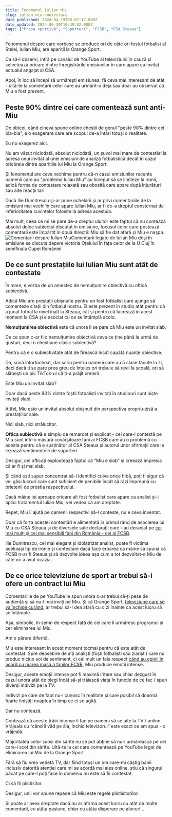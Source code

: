 ```yaml
---
title: Fenomenul Iulian Miu
slug: iulian-miu-contestare
date_published: 2024-04-19T08:07:17.000Z
date_updated: 2024-06-30T10:49:52.000Z
tags: ["Presa sportivă", "Suporteri", "FCSB", "CSA Steaua"]
---
```


Fenomenul despre care vorbesc se produce ori de câte ori fostul fotbalist al Stelei, Iulian Miu, are apariții la Orange Sport.

Ca să-l observi, intră pe canalul de YouTube al televiziunii în cauză și selectează oricare dintre înregistrările emisiunilor în care apare ca invitat actualul angajat al CSA.

Apoi, în loc să începi să urmărești emisiunea, fă ceva mai interesant de atât - uită-te la comentarii celor care au urmărit-o deja sau doar au observat că Miu a fost prezent.

## Peste 90% dintre cei care comentează sunt anti-Miu

De obicei, când cineva spune online chestii de genul "peste 90% dintre cei bla-bla", e o exagerare care are scopul de-a întări totuși o realitate.

Eu nu exagerez aici.

Nu am văzut niciodată, absolut niciodată, un șuvoi mai mare de contestări la adresa unui invitat al unei emisiuni de analiză fotbalistică decât în cazul oricăreia dintre aparițiile lui Miu la Orange Sport.

Și fenomenul are ceva vechime pentru că-n cazul emisiunilor recente oamenii care au "problema Iulian Miu" au început să se limiteze la ironii, adică forma de contestare relaxată sau obosită care apare după înjurături sau alte reacții tari.

Dacă Ilie Dumitrescu și-ar pune ochelarii și ar privi comentariile de la emisiuni mai vechi în care apare Iulian Miu, ar fi de-a dreptul consternat de inferioritatea cuvintelor folosite la adresa acestuia.

Mai mult, ceea ce mi se pare de-a dreptul uluitor este faptul că nu contează absolut deloc subiectul discutat în emisiune, focusul celor care postează comentarii este împărțit în două direcții: Miu să fie dat afară și Miu e nașpa.
![Comentarii despre Iulian Miu](__GHOST_URL__/content/images/2024/04/comentarii-iulian-miu-orange-sport.png)Comentarii legate de Iulian Miu deși în emisiune se discuta depsre victoria Oțelului în fața celor de la U Cluj în semifinala Cupei României
## De ce sunt prestațiile lui Iulian Miu sunt atât de contestate

În mare, e vorba de un amestec de nemulțumire obiectivă cu oftică subiectivă.

Adică Miu are prestații obișnuite pentru un fost fotbalist care ajunge să comenteze sitații din fotbalul nostru. El este prezent în studio atât pentru că a jucat fotbal la nivel înalt la Steaua, cât și pentru că lucrează în acest moment la CSA și e asociat cu ce se întâmplă acolo.

**Nemulțumirea obiectivă** este că unora li se pare că Miu este un invitat slab. 

De ce spun c-ar fi o nemulțumire obiectivă ceva ce ține până la urmă de gusturi, deci o chestiune clasic subiectivă?

Pentru că e o subiectivitate atât de firească încât capătă nuanțe obiective.

Da, sună întortocheat, dar scriu pentru oameni care au 5 clase făcute la zi, deci dacă ți se pare prea greu de înțeles ori trebuie să revii la școală, ori să slăbești un pic TikTok-ul că ți-a prăjit creierii.

Este Miu un invitat slab?

Doar dacă peste 90% dintre foștii fotbaliști invitați în studiouri sunt niște invitați slabi. 

Altfel, Miu este un invitat absolut obișnuit din perspectiva propriu-zisă a prestațiilor sale.

Nici slab, nici strălucitor.

**Oftica subiectivă** e simplu de remarcat și explicat - cei care-l contestă pe Miu sunt într-o măsură covârșitoare fani ai FCSB care au o problemă cu acesta pentru că e susținător al CSA Steaua și autorul unor afirmații care le lezează sentimentele de suporteri.

Desigur, cei ofticați exploatează faptul că “Miu e slab” și creează impresia că ar fi și mai slab. 

Și când ești super concentrat să-i identifici cuiva orice hibă, poți fi sigur că vei găsi lucruri care sunt suficient de penibile încât să râzi împreună cu prietenii de prostia respectivului.

Dacă mâine iei aproape oricare alt fost fotbalist care apare ca analist și-i aplici tratamentul Iulian Miu, vei vedea că am dreptate.

Repet, Miu îi ajută pe oamenii respectivi să-l conteste, nu e ceva inventat. 

Doar că forța acestei contestări e alimentată în primul rând de asocierea lui Miu cu CSA Steaua și de diversele sale declarații care i-au deranjat pe [cei mai mulți și cei mai sensibili fani din România - cei ai FCSB](__GHOST_URL__/cum-sa-tii-cu-fcsb/).

Ilie Dumitrescu, cel mai elegant și idolatrizat analist, poate fi victima aceluiași tip de ironie și contestare dacă face eroarea ca mâine să spună că FCSB n-ar fi Steaua și să dezvolte ideea așa cum a tot dezvoltat-o Miu de câte ori a avut ocazia.

## De ce orice televiziune de sport ar trebui să-i ofere un contract lui Miu

Comentariile de pe YouTube le spun unora c-ar trebui să-ți pese  de audiență și să nu-l mai inviți pe Miu. Și că Orange Sport, [televiziune care se va închide curând](https://www.gsp.ro/gsp-special/media/lovitura-media-orange-sport-inchidere-736468.html), ar trebui să-l dea afară cu o zi înainte ca acest lucru să se întâmple.

Așa, simbolic, în semn de respect față de cei care îi urmăresc programul și cer eliminarea lui Miu.

Am o părere diferită.

Miu este interesant în acest moment tocmai pentru că este atât de contestat. Spre deosebire de alți analiști (foști fotbaliști sau ziariști) care nu produc niciun soi de sentiment, ci cel mult un fals respect [când au opinii în acord cu marea masă a fanilor FCSB](__GHOST_URL__/fani-fcsb-boicot-vali-moraru-digi-sport/), Miu produce emoții intense.

Desigur, aceste emoții intense pot fi maximă iritare sau chiar dezgust în cazul unora atât de blegi încât să-și trăiască viața în funcție de ce fac / spun diverși indivizi pe la TV.

Indivizi pe care de fapt nu-i cunosc în realitate și care posibil să doarmă foarte liniștiți noaptea în timp ce ei se agită. 

Dar nu contează.

Contează că aceste trăiri intense îi fac pe oameni să se uite la TV / online. Vrăjeala cu “când îl văd pe ăla, închid televizorul” este exact ce am spus - o vrăjeală.

Majoritatea celor scoși din sărite nu se pot abține să nu-i urmărească pe cei care-i scot din sărite. Uită-te la cei care comentează pe YouTube legat de eliminarea lui Miu de la Orange Sport

Fără să fiu vreo vedetă TV, dar fiind totuși un om care-mi câștig banii inclusiv datorită atenției care mi se acordă mai ales online, știu că singurul păcat pe care-l poți face în domeniu nu este să fii contestat.

Ci să fii plictisitor.

Desigur, unii vor spune repede că Miu este regele plictisitorilor. 

Și poate ar avea dreptate dacă nu ar afirma acest lucru cu atât de multe comentarii, cu atâta pasiune, chiar cu atâta disperare pe alocuri...
